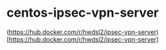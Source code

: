# centos-ipsec-vpn-server

(https://hub.docker.com/r/hwdsl2/ipsec-vpn-server)[https://hub.docker.com/r/hwdsl2/ipsec-vpn-server]
